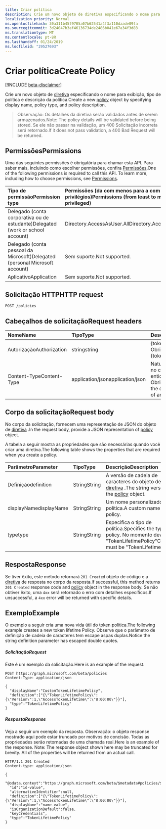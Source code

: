 ```yaml
---
title: Criar política
description: Crie um novo objeto de diretiva especificando o nome para exibição, tipo de política e descrição da política.
localization_priority: Normal
ms.openlocfilehash: 30a311b45f9705a07b62541a4f3a110daade09fa
ms.sourcegitcommit: 3d24047b3af46136734de2486b041e67a34f3d83
ms.translationtype: MT
ms.contentlocale: pt-BR
ms.lasthandoff: 01/24/2019
ms.locfileid: "29527693"
---
```

# <a name="create-policy"></a><span data-ttu-id="91e00-103">Criar política</span><span class="sxs-lookup"><span data-stu-id="91e00-103">Create Policy</span></span>

[!INCLUDE [beta-disclaimer](../../includes/beta-disclaimer.md)]

<span data-ttu-id="91e00-104">Crie um novo objeto de [diretiva](../resources/policy.md) especificando o nome para exibição, tipo de política e descrição da política.</span><span class="sxs-lookup"><span data-stu-id="91e00-104">Create a new [policy](../resources/policy.md) object by specifying display name, policy type, and policy description.</span></span>

><span data-ttu-id="91e00-105">Observação: Os detalhes da diretiva serão validados antes de serem armazenados.</span><span class="sxs-lookup"><span data-stu-id="91e00-105">Note: The policy details will be validated before being stored.</span></span> <span data-ttu-id="91e00-106">Se ele não passar na validação, um 400 Solicitação incorreta será retornado.</span><span class="sxs-lookup"><span data-stu-id="91e00-106">If it does not pass validation, a 400 Bad Request will be returned.</span></span>

## <a name="permissions"></a><span data-ttu-id="91e00-107">Permissões</span><span class="sxs-lookup"><span data-stu-id="91e00-107">Permissions</span></span>
<span data-ttu-id="91e00-p102">Uma das seguintes permissões é obrigatória para chamar esta API. Para saber mais, incluindo como escolher permissões, confira [Permissões](/graph/permissions-reference).</span><span class="sxs-lookup"><span data-stu-id="91e00-p102">One of the following permissions is required to call this API. To learn more, including how to choose permissions, see [Permissions](/graph/permissions-reference).</span></span>

|<span data-ttu-id="91e00-110">Tipo de permissão</span><span class="sxs-lookup"><span data-stu-id="91e00-110">Permission type</span></span>      | <span data-ttu-id="91e00-111">Permissões (da com menos para a com mais privilégios)</span><span class="sxs-lookup"><span data-stu-id="91e00-111">Permissions (from least to most privileged)</span></span>              |
|:--------------------|:---------------------------------------------------------|
|<span data-ttu-id="91e00-112">Delegado (conta corporativa ou de estudante)</span><span class="sxs-lookup"><span data-stu-id="91e00-112">Delegated (work or school account)</span></span> | <span data-ttu-id="91e00-113">Directory.AccessAsUser.All</span><span class="sxs-lookup"><span data-stu-id="91e00-113">Directory.AccessAsUser.All</span></span>    |
|<span data-ttu-id="91e00-114">Delegado (conta pessoal da Microsoft)</span><span class="sxs-lookup"><span data-stu-id="91e00-114">Delegated (personal Microsoft account)</span></span> | <span data-ttu-id="91e00-115">Sem suporte.</span><span class="sxs-lookup"><span data-stu-id="91e00-115">Not supported.</span></span>    |
|<span data-ttu-id="91e00-116">Aplicativo</span><span class="sxs-lookup"><span data-stu-id="91e00-116">Application</span></span> | <span data-ttu-id="91e00-117">Sem suporte.</span><span class="sxs-lookup"><span data-stu-id="91e00-117">Not supported.</span></span> |

## <a name="http-request"></a><span data-ttu-id="91e00-118">Solicitação HTTP</span><span class="sxs-lookup"><span data-stu-id="91e00-118">HTTP request</span></span>

```http
POST /policies
```
## <a name="request-headers"></a><span data-ttu-id="91e00-119">Cabeçalhos de solicitação</span><span class="sxs-lookup"><span data-stu-id="91e00-119">Request headers</span></span>
| <span data-ttu-id="91e00-120">Nome</span><span class="sxs-lookup"><span data-stu-id="91e00-120">Name</span></span>       | <span data-ttu-id="91e00-121">Tipo</span><span class="sxs-lookup"><span data-stu-id="91e00-121">Type</span></span> | <span data-ttu-id="91e00-122">Descrição</span><span class="sxs-lookup"><span data-stu-id="91e00-122">Description</span></span>|
|:---------------|:--------|:----------|
| <span data-ttu-id="91e00-123">Autorização</span><span class="sxs-lookup"><span data-stu-id="91e00-123">Authorization</span></span>  | <span data-ttu-id="91e00-124">string</span><span class="sxs-lookup"><span data-stu-id="91e00-124">string</span></span>  | <span data-ttu-id="91e00-p103">{token} de portador. Obrigatório.</span><span class="sxs-lookup"><span data-stu-id="91e00-p103">Bearer {token}. Required.</span></span> |
| <span data-ttu-id="91e00-127">Content-Type</span><span class="sxs-lookup"><span data-stu-id="91e00-127">Content-Type</span></span> | <span data-ttu-id="91e00-128">application/json</span><span class="sxs-lookup"><span data-stu-id="91e00-128">application/json</span></span>  | <span data-ttu-id="91e00-p104">Natureza dos dados no corpo de uma entidade. Obrigatório.</span><span class="sxs-lookup"><span data-stu-id="91e00-p104">Nature of the data in the body of an entity. Required.</span></span> |

## <a name="request-body"></a><span data-ttu-id="91e00-131">Corpo da solicitação</span><span class="sxs-lookup"><span data-stu-id="91e00-131">Request body</span></span>
<span data-ttu-id="91e00-132">No corpo da solicitação, fornecem uma representação de JSON do objeto de [diretiva](../resources/policy.md) .</span><span class="sxs-lookup"><span data-stu-id="91e00-132">In the request body, provide a JSON representation of [policy](../resources/policy.md) object.</span></span>

<span data-ttu-id="91e00-133">A tabela a seguir mostra as propriedades que são necessárias quando você criar uma diretiva.</span><span class="sxs-lookup"><span data-stu-id="91e00-133">The following table shows the properties that are required when you create a policy.</span></span>

| <span data-ttu-id="91e00-134">Parâmetro</span><span class="sxs-lookup"><span data-stu-id="91e00-134">Parameter</span></span>    | <span data-ttu-id="91e00-135">Tipo</span><span class="sxs-lookup"><span data-stu-id="91e00-135">Type</span></span>   |<span data-ttu-id="91e00-136">Descrição</span><span class="sxs-lookup"><span data-stu-id="91e00-136">Description</span></span>|
|:---------------|:--------|:----------|
|<span data-ttu-id="91e00-137">Definição</span><span class="sxs-lookup"><span data-stu-id="91e00-137">definition</span></span>|<span data-ttu-id="91e00-138">String</span><span class="sxs-lookup"><span data-stu-id="91e00-138">String</span></span>|<span data-ttu-id="91e00-139">A versão de cadeia de caracteres do objeto de [diretiva](../resources/policy.md) .</span><span class="sxs-lookup"><span data-stu-id="91e00-139">The string version of the [policy](../resources/policy.md) object.</span></span>|
|<span data-ttu-id="91e00-140">displayName</span><span class="sxs-lookup"><span data-stu-id="91e00-140">displayName</span></span>|<span data-ttu-id="91e00-141">String</span><span class="sxs-lookup"><span data-stu-id="91e00-141">String</span></span>|<span data-ttu-id="91e00-142">Um nome personalizado para a política.</span><span class="sxs-lookup"><span data-stu-id="91e00-142">A custom name for the policy.</span></span>|
|<span data-ttu-id="91e00-143">type</span><span class="sxs-lookup"><span data-stu-id="91e00-143">type</span></span>|<span data-ttu-id="91e00-144">String</span><span class="sxs-lookup"><span data-stu-id="91e00-144">String</span></span>|<span data-ttu-id="91e00-145">Especifica o tipo de política.</span><span class="sxs-lookup"><span data-stu-id="91e00-145">Specifies the type of policy.</span></span> <span data-ttu-id="91e00-146">No momento deve ser "TokenLifetimePolicy"</span><span class="sxs-lookup"><span data-stu-id="91e00-146">Currently must be "TokenLifetimePolicy"</span></span>|

## <a name="response"></a><span data-ttu-id="91e00-147">Resposta</span><span class="sxs-lookup"><span data-stu-id="91e00-147">Response</span></span>

<span data-ttu-id="91e00-148">Se tiver êxito, este método retornará `201 Created` objeto de código e a [diretiva](../resources/policy.md) de resposta no corpo da resposta.</span><span class="sxs-lookup"><span data-stu-id="91e00-148">If successful, this method returns `201 Created` response code and [policy](../resources/policy.md) object in the response body.</span></span> <span data-ttu-id="91e00-149">Se não obtiver êxito, uma `4xx` será retornado o erro com detalhes específicos.</span><span class="sxs-lookup"><span data-stu-id="91e00-149">If unsuccessful, a `4xx` error will be returned with specific details.</span></span>  

## <a name="example"></a><span data-ttu-id="91e00-150">Exemplo</span><span class="sxs-lookup"><span data-stu-id="91e00-150">Example</span></span>
<span data-ttu-id="91e00-151">O exemplo a seguir cria uma nova vida útil do token política.</span><span class="sxs-lookup"><span data-stu-id="91e00-151">The following example creates a new token lifetime Policy.</span></span> <span data-ttu-id="91e00-152">Observe que o parâmetro de definição de cadeia de caracteres tem escape aspas duplas.</span><span class="sxs-lookup"><span data-stu-id="91e00-152">Notice the string definition parameter has escaped double quotes.</span></span>

##### <a name="request"></a><span data-ttu-id="91e00-153">Solicitação</span><span class="sxs-lookup"><span data-stu-id="91e00-153">Request</span></span>
<span data-ttu-id="91e00-154">Este é um exemplo da solicitação.</span><span class="sxs-lookup"><span data-stu-id="91e00-154">Here is an example of the request.</span></span>

```http
POST https://graph.microsoft.com/beta/policies
Content-Type: application/json

{
  "displayName":"CustomTokenLifetimePolicy",
  "definition":["{\"TokenLifetimePolicy\":{\"Version\":1,\"AccessTokenLifetime\":\"8:00:00\"}}"],
  "type":"TokenLifetimePolicy"
}
```

##### <a name="response"></a><span data-ttu-id="91e00-155">Resposta</span><span class="sxs-lookup"><span data-stu-id="91e00-155">Response</span></span>
<span data-ttu-id="91e00-p108">Veja a seguir um exemplo da resposta. Observação: o objeto response mostrado aqui pode estar truncado por motivos de concisão. Todas as propriedades serão retornadas de uma chamada real.</span><span class="sxs-lookup"><span data-stu-id="91e00-p108">Here is an example of the response. Note: The response object shown here may be truncated for brevity. All of the properties will be returned from an actual call.</span></span>

```http
HTTP/1.1 201 Created
Content-type: application/json

{
  "@odata.context":"https://graph.microsoft.com/beta/$metadata#policies/$entity",
  "id":"id-value",
  "alternativeIdentifier":null,
  "definition":["{\"TokenLifetimePolicy\":{\"Version\":1,\"AccessTokenLifetime\":\"8:00:00\"}}"],
  "displayName":"name-value",
  "isOrganizationDefault":false,
  "keyCredentials",
  "type":"TokenLifetimePolicy"
}

```

<!-- uuid: 8fcb5dbc-d5aa-4681-8e31-b001d5168d79
2015-10-25 14:57:30 UTC -->
<!--
{
  "type": "#page.annotation",
  "description": "message: createReply",
  "keywords": "",
  "section": "documentation",
  "tocPath": "",
  "suppressions": [
    "Error: /api-reference/beta/api/policy-post.md:\r\n      Exception processing links.\r\n    System.ArgumentException: Link Definition was null. Link text: !INCLUDE [beta-disclaimer](../../includes/beta-disclaimer.md)\r\n      at ApiDoctor.Validation.DocFile.get_LinkDestinations()\r\n      at ApiDoctor.Validation.DocSet.ValidateLinks(Boolean includeWarnings, String[] relativePathForFiles, IssueLogger issues, Boolean requireFilenameCaseMatch, Boolean printOrphanedFiles)"
  ]
}
-->
